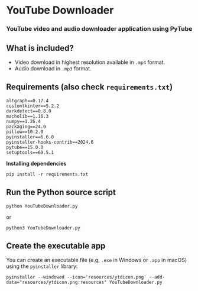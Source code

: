 # **YouTube Downloader**

### YouTube video and audio downloader application using PyTube

**What is included?**
-
- Video download in highest resolution available in `.mp4` format.
- Audio download in `.mp3` format.

**Requirements** (also check `requirements.txt`)
-
````
altgraph==0.17.4
customtkinter==5.2.2
darkdetect==0.8.0
macholib==1.16.3
numpy==1.26.4
packaging==24.0
pillow==10.2.0
pyinstaller==6.6.0
pyinstaller-hooks-contrib==2024.6
pytube==15.0.0
setuptools==69.5.1
````

**Installing dependencies**
```
pip install -r requirements.txt
```

**Run the Python source script**
-
````
python YouTubeDownloader.py
````
or
````
python3 YouTubeDownloader.py
````

**Create the executable app**
-
You can create an executable file (e.g, `.exe` in Windows or `.app` in macOS) using the `pyinstaller` library:
````
pyinstaller --windowed --icon='resources/ytdicon.png' --add-data="resources/ytdicon.png:resources" YouTubeDownloader.py
````

